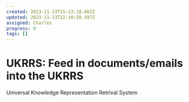 ```yaml
---
created: 2023-11-23T15:13:18.662Z
updated: 2023-11-23T22:30:50.587Z
assigned: Charles
progress: 0
tags: []
---
```


# UKRRS: Feed in documents/emails into the UKRRS

Universal
Knowledge
Representation
Retrival
System
